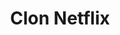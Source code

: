 ---
title: "Clon Netflix"
description: "Clon of Netflix's website. I build this with these technologies:"
tools: ["HTML", "CSS", "JavaScript", "SASS", "Gulp"]
image: "https://i.imgur.com/OIQlSVu.jpg"
link: "https://juanctorresf.github.io/clon-netflix/"
github: "https://github.com/juanctorresf/clon-netflix"
---